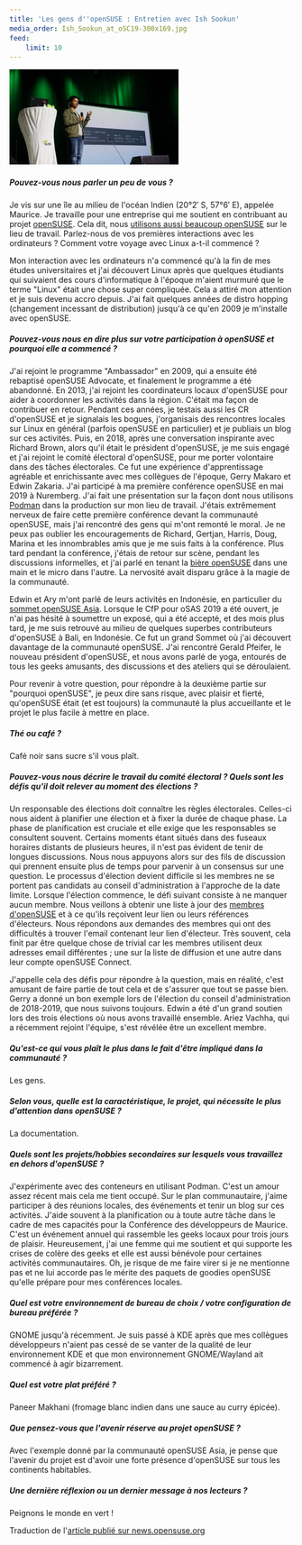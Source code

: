 ```yaml
---
title: 'Les gens d''openSUSE : Entretien avec Ish Sookun'
media_order: Ish_Sookun_at_oSC19-300x169.jpg
feed:
    limit: 10
---
```


![](Ish_Sookun_at_oSC19-300x169.jpg)
##### Pouvez-vous nous parler un peu de vous ?

Je vis sur une île au milieu de l'océan Indien (20°2′ S, 57°6′ E), appelée Maurice. Je travaille pour une entreprise qui me soutient en contribuant au projet [openSUSE](https://www.opensuse.org/). Cela dit, nous [utilisons aussi beaucoup openSUSE](https://software.opensuse.org/) sur le lieu de travail.
Parlez-nous de vos premières interactions avec les ordinateurs ? Comment votre voyage avec Linux a-t-il commencé ?

Mon interaction avec les ordinateurs n'a commencé qu'à la fin de mes études universitaires et j'ai découvert Linux après que quelques étudiants qui suivaient des cours d'informatique à l'époque m'aient murmuré que le terme "Linux" était une chose super compliquée. Cela a attiré mon attention et je suis devenu accro depuis. J'ai fait quelques années de distro hopping (changement incessant de distribution) jusqu'à ce qu'en 2009 je m'installe avec openSUSE.
##### Pouvez-vous nous en dire plus sur votre participation à openSUSE et pourquoi elle a commencé ?
J'ai rejoint le programme "Ambassador" en 2009, qui a ensuite été rebaptisé openSUSE Advocate, et finalement le programme a été abandonné. En 2013, j'ai rejoint les coordinateurs locaux d'openSUSE pour aider à coordonner les activités dans la région. C'était ma façon de contribuer en retour. Pendant ces années, je testais aussi les CR d'openSUSE et je signalais les bogues, j'organisais des rencontres locales sur Linux en général (parfois openSUSE en particulier) et je publiais un blog sur ces activités. Puis, en 2018, après une conversation inspirante avec Richard Brown, alors qu'il était le président d'openSUSE, je me suis engagé et j'ai rejoint le comité électoral d'openSUSE, pour me porter volontaire dans des tâches électorales. Ce fut une expérience d'apprentissage agréable et enrichissante avec mes collègues de l'époque, Gerry Makaro et Edwin Zakaria. J'ai participé à ma première conférence openSUSE en mai 2019 à Nuremberg. J'ai fait une présentation sur la façon dont nous utilisons [Podman](https://podman.io/) dans la production sur mon lieu de travail. J'étais extrêmement nerveux de faire cette première conférence devant la communauté openSUSE, mais j'ai rencontré des gens qui m'ont remonté le moral. Je ne peux pas oublier les encouragements de Richard, Gertjan, Harris, Doug, Marina et les innombrables amis que je me suis faits à la conférence. Plus tard pendant la conférence, j'étais de retour sur scène, pendant les discussions informelles, et j'ai parlé en tenant la [bière openSUSE](https://en.opensuse.org/openSUSE:Beer) dans une main et le micro dans l'autre. La nervosité avait disparu grâce à la magie de la communauté.

Edwin et Ary m'ont parlé de leurs activités en Indonésie, en particulier du [sommet openSUSE Asia](https://events.opensuse.org/conferences/summitasia19). Lorsque le CfP pour oSAS 2019 a été ouvert, je n'ai pas hésité à soumettre un exposé, qui a été accepté, et des mois plus tard, je me suis retrouvé au milieu de quelques superbes contributeurs d'openSUSE à Bali, en Indonésie. Ce fut un grand Sommet où j'ai découvert davantage de la communauté openSUSE. J'ai rencontré Gerald Pfeifer, le nouveau président d'openSUSE, et nous avons parlé de yoga, entourés de tous les geeks amusants, des discussions et des ateliers qui se déroulaient.

Pour revenir à votre question, pour répondre à la deuxième partie sur "pourquoi openSUSE", je peux dire sans risque, avec plaisir et fierté, qu'openSUSE était (et est toujours) la communauté la plus accueillante et le projet le plus facile à mettre en place.
##### Thé ou café ?

Café noir sans sucre s'il vous plaît.
##### Pouvez-vous nous décrire le travail du comité électoral ? Quels sont les défis qu'il doit relever au moment des élections ?

Un responsable des élections doit connaître les règles électorales. Celles-ci nous aident à planifier une élection et à fixer la durée de chaque phase. La phase de planification est cruciale et elle exige que les responsables se consultent souvent. Certains moments étant situés dans des fuseaux horaires distants de plusieurs heures, il n'est pas évident de tenir de longues discussions. Nous nous appuyons alors sur des fils de discussion qui prennent ensuite plus de temps pour parvenir à un consensus sur une question. Le processus d'élection devient difficile si les membres ne se portent pas candidats au conseil d'administration à l'approche de la date limite. Lorsque l'élection commence, le défi suivant consiste à ne manquer aucun membre. Nous veillons à obtenir une liste à jour des [membres d'openSUSE](https://en.opensuse.org/openSUSE:Members) et à ce qu'ils reçoivent leur lien ou leurs références d'électeurs. Nous répondons aux demandes des membres qui ont des difficultés à trouver l'email contenant leur lien d'électeur. Très souvent, cela finit par être quelque chose de trivial car les membres utilisent deux adresses email différentes ; une sur la liste de diffusion et une autre dans leur compte openSUSE Connect.

J'appelle cela des défis pour répondre à la question, mais en réalité, c'est amusant de faire partie de tout cela et de s'assurer que tout se passe bien. Gerry a donné un bon exemple lors de l'élection du conseil d'administration de 2018-2019, que nous suivons toujours. Edwin a été d'un grand soutien lors des trois élections où nous avons travaillé ensemble. Ariez Vachha, qui a récemment rejoint l'équipe, s'est révélée être un excellent membre.
##### Qu'est-ce qui vous plaît le plus dans le fait d'être impliqué dans la communauté ?

Les gens.
##### Selon vous, quelle est la caractéristique, le projet, qui nécessite le plus d'attention dans openSUSE ?

La documentation.
##### Quels sont les projets/hobbies secondaires sur lesquels vous travaillez en dehors d'openSUSE ?

J'expérimente avec des conteneurs en utilisant Podman. C'est un amour assez récent mais cela me tient occupé. Sur le plan communautaire, j'aime participer à des réunions locales, des événements et tenir un blog sur ces activités. J'aide souvent à la planification ou à toute autre tâche dans le cadre de mes capacités pour la Conférence des développeurs de Maurice. C'est un événement annuel qui rassemble les geeks locaux pour trois jours de plaisir. Heureusement, j'ai une femme qui me soutient et qui supporte les crises de colère des geeks et elle est aussi bénévole pour certaines activités communautaires. Oh, je risque de me faire virer si je ne mentionne pas et ne lui accorde pas le mérite des paquets de goodies openSUSE qu'elle prépare pour mes conférences locales.
#####  Quel est votre environnement de bureau de choix / votre configuration de bureau préférée ?

GNOME jusqu'à récemment. Je suis passé à KDE après que mes collègues développeurs n'aient pas cessé de se vanter de la qualité de leur environnement KDE et que mon environnement GNOME/Wayland ait commencé à agir bizarrement.
##### Quel est votre plat préféré ?

Paneer Makhani (fromage blanc indien dans une sauce au curry épicée).
##### Que pensez-vous que l'avenir réserve au projet openSUSE ?

Avec l'exemple donné par la communauté openSUSE Asia, je pense que l'avenir du projet est d'avoir une forte présence d'openSUSE sur tous les continents habitables.
#####  Une dernière réflexion ou un dernier message à nos lecteurs ?

Peignons le monde en vert !


Traduction de l'[article publié sur news.opensuse.org](https://news.opensuse.org/2020/02/13/people-of-opensuse-an-interview-with-ish-sookun/)
